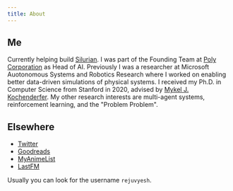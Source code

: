 ```yaml
---
title: About
---
```


## Me

Currently helping build [Silurian](https://silurian.ai/).
I was part of the Founding Team at [Poly Corporation](https://withpoly.com/) as Head of AI.
Previously I was a researcher at Microsoft Auotonomous Systems and Robotics Research where I worked on enabling better data-driven simulations of physical systems.
I received my Ph.D. in Computer Science from Stanford in 2020, advised by [Mykel J. Kochenderfer](http://mykel.kochenderfer.com/).
My other research interests are multi-agent systems, reinforcement learning, and the "Problem Problem".

## Elsewhere

- [Twitter](http://twitter.com/rejuvyesh)
- [Goodreads](http://goodreads.com/rejuvyesh)
- [MyAnimeList](http://myanimelist.net/profile/rejuvyesh)
- [LastFM](http://last.fm/user/rejuvyesh)

Usually you can look for the username `rejuvyesh`.
